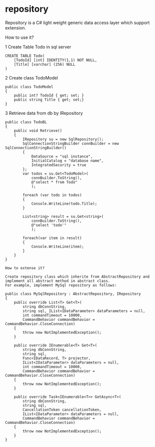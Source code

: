 # repository
Repository is a C# light weight generic data access layer which support extension.

How to use it?

1 Create Table Todo in sql server

    CREATE TABLE Todo(
        [TodoId] [int] IDENTITY(1,1) NOT NULL,
        [Title] [varchar] (256) NULL
    )

2 Create class TodoModel

    public class TodoModel
    {
        public int? TodoId { get; set; }
        public string Title { get; set;}
    }

3 Retrieve data from db by IRepository

    public class TodoBL
    {
        public void Retrieve()
        {
            IRepository su = new SqlRepository();
            SqlConnectionStringBuilder connBuilder = new SqlConnectionStringBuilder()
            {
                DataSource = "sql instance",
                InitialCatalog = "database name",
                IntegratedSecurity = true
            };
            var todos = su.Get<TodoModel>(
                connBuilder.ToString(),
                @"select * from Todo"
                );

            foreach (var todo in todos)
            {
                Console.WriteLine(todo.Title);
            }

            List<string> result = su.Get<string>(
                connBuilder.ToString(),
                @"select 'todo'"
                );

            foreach(var item in result)
            {
                Console.WriteLine(item);
            }
        }
    }
    
    How to extense it?
    
    Create repository class which inherite from AbstractRepository and implement all abstract method in abstract class.
    For example, implement MySql repository as follows:
    
    public class MySqlRepository : AbstractRepository, IRepository
    {
        public override List<T> Get<T>(
            string dbConnString, 
            string sql, IList<IDataParameter> dataParameters = null, 
            int commandTimeout = 10000, 
            CommandBehavior commandBehavior = CommandBehavior.CloseConnection)
        {
            throw new NotImplementedException();
        }

        public override IEnumerable<T> Get<T>(
            string dbConnString, 
            string sql, 
            Func<IDataRecord, T> projector, 
            IList<IDataParameter> dataParameters = null, 
            int commandTimeout = 10000, 
            CommandBehavior commandBehavior = CommandBehavior.CloseConnection)
        {
            throw new NotImplementedException();
        }

        public override Task<IEnumerable<T>> GetAsync<T>(
            string dbConnString, 
            string sql, 
            CancellationToken cancellationToken, 
            IList<IDataParameter> dataParameters = null, 
            CommandBehavior commandBehavior = CommandBehavior.CloseConnection)
        {
            throw new NotImplementedException();
        }
    }
